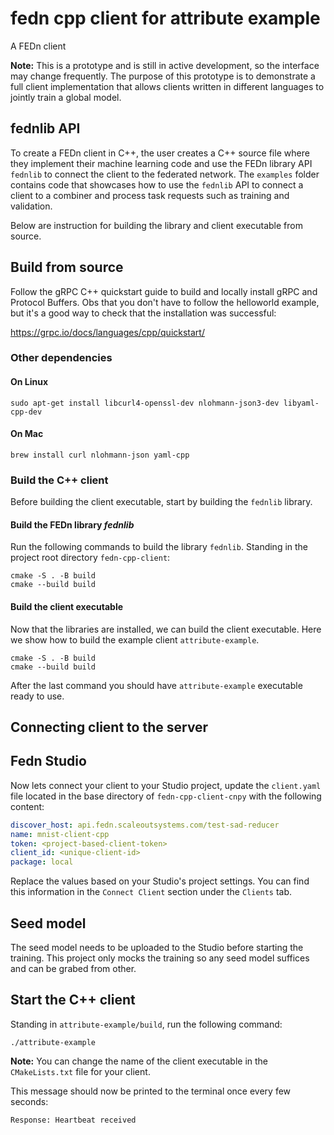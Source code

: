 # fedn cpp client for attribute example
A FEDn client 

**Note:** This is a prototype and is still in active development, so the interface may change frequently. The purpose of this prototype is to demonstrate a full client implementation that allows clients written in different languages to jointly train a global model.

## fednlib API
To create a FEDn client in C++, the user creates a C++ source file where they implement their machine learning code and use the FEDn library API `fednlib` to connect the client to the federated network. The `examples` folder contains code that showcases how to use the `fednlib` API to connect a client to a combiner and process task requests such as training and validation. 

Below are instruction for building the library and client executable from source.

## Build from source
Follow the gRPC C++ quickstart guide to build and locally install gRPC and Protocol Buffers.
Obs that you don't have to follow the helloworld example, but it's a good way to check that the installation was successful:

https://grpc.io/docs/languages/cpp/quickstart/

### Other dependencies

#### On Linux
    sudo apt-get install libcurl4-openssl-dev nlohmann-json3-dev libyaml-cpp-dev

#### On Mac
    brew install curl nlohmann-json yaml-cpp

### Build the C++ client
Before building the client executable, start by building the `fednlib` library.

#### Build the FEDn library *fednlib*
Run the following commands to build the library `fednlib`. Standing in the project root directory `fedn-cpp-client`:
    
    cmake -S . -B build
    cmake --build build


#### Build the client executable
Now that the libraries are installed, we can build the client executable. Here we show how to build the example client `attribute-example`. 

    cmake -S . -B build
    cmake --build build

After the last command you should have `attribute-example` executable ready to use. 

## Connecting client to the server

## Fedn Studio
Now lets connect your client to your Studio project, update the `client.yaml` file located in the base directory of `fedn-cpp-client-cnpy` with the following content: 

```yaml
discover_host: api.fedn.scaleoutsystems.com/test-sad-reducer
name: mnist-client-cpp
token: <project-based-client-token>
client_id: <unique-client-id>
package: local
```
Replace the values based on your Studio's project settings. You can find this information in the `Connect Client` section under the `Clients` tab.

## Seed model
The seed model needs to be uploaded to the Studio before starting the training. This project only mocks the training so any seed model suffices and can be grabed from other. 

## Start the C++ client
Standing in `attribute-example/build`, run the following command:

    ./attribute-example

**Note:** You can change the name of the client executable in the `CMakeLists.txt` file for your client.

This message should now be printed to the terminal once every few seconds:

    Response: Heartbeat received





